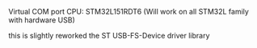 Virtual COM port
CPU: STM32L151RDT6 (Will work on all STM32L family with hardware USB)

this is slightly reworked the ST USB-FS-Device driver library
